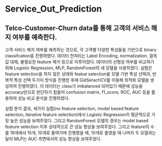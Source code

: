 # Service_Out_Prediction
## Telco-Customer-Churn data를 통해 고객의 서비스 해지 여부를 예측한다.
고객 서비스 해지 여부를 예측하는 것으로, 각 고객별 다양한 특성들을 기반으로 binary classifcation을 진행하였다. 데이터 전처리는 Label Encoding, normalization, 결측값 대체, 불필요한 feature 제거 등으로 이루어졌다. 데이터의 선형성 여부를 비교하기 위해 Logistic Regression, MLP, RandomForest의 세 모델을 사용하였다. 실험은 feature selection을 하지 않은 상태와 featue selection을 모델 기반 특성 선택과, 반복적 특성 선택 두가지 방식을 진행한 후에 GidSerachCV를 이용해 최적화 모델을 생성하여 진행하였다. 이 데이터는 class가 imbalanced 되어있기 때문에 성능을 accuracy만으로 판단하기 힘들어 confusion matrix, f1_score, ROC, AUC 등을 활용하여 성능 비교 분석을 진행하였다.


실험 분석 결과, 세가지 실험(no feature selection, model based feature selection, iterative feature selection)에서 Logistic Regression이 평균적으로 가장 높은 성능을 보여주었다. 그리고 RandomForest 모델의 경우는 model based feature selection 이후 상대적으로 큰 성능 향상을 보여주었다. 그리고 feature의 수를 19개에서 15개, 10개로 줄여가며 진행했을 때, 10개로 줄였을 때 나머지 두 모델과는 달리 MLP는 AUC 측면에서의 성능 향상을 보여주었다. 
